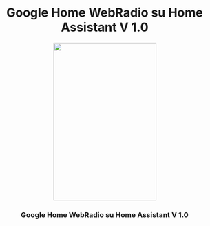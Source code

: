 <h1 style="text-align: center;">Google Home WebRadio su Home Assistant V 1.0</h1>
<center><img class="aligncenter wp-image-1369 size-medium" src="https://github.com/SalvatoreITA/radio-google/blob/main/Radio%2001.PNG" alt="" width="239" height="365" /></center>

<h3 style="text-align: center;">Google Home WebRadio su Home Assistant V 1.0</h3>
